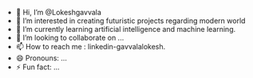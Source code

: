 - 👋 Hi, I’m @Lokeshgavvala
- 👀 I’m interested in creating futuristic projects regarding modern world
- 🌱 I’m currently learning artificial intelligence and machine learning.
- 💞️ I’m looking to collaborate on ...
- 📫 How to reach me : linkedin-gavvalalokesh.
- 😄 Pronouns: ...
- ⚡ Fun fact: ...

<!---
Lokeshgavvala/Lokeshgavvala is a ✨ special ✨ repository because its `README.md` (this file) appears on your GitHub profile.
You can click the Preview link to take a look at your changes.
--->

